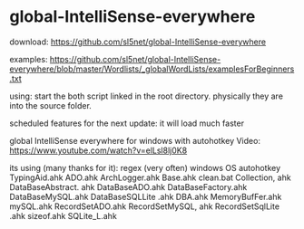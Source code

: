  

# global-IntelliSense-everywhere

download: https://github.com/sl5net/global-IntelliSense-everywhere
 
examples: https://github.com/sl5net/global-IntelliSense-everywhere/blob/master/Wordlists/_globalWordLists/examplesForBeginners.txt

using:
start the both script linked in the root directory. physically they are into the source folder.

scheduled features for the next update: it will load much faster



global IntelliSense everywhere for windows with autohotkey
Video: https://www.youtube.com/watch?v=elLsl8lj0K8

its using (many thanks for it):
regex (very often)
windows OS
autohotkey
TypingAid.ahk
ADO.ahk
ArchLogger.ahk
Base.ahk
clean.bat
Collection, ahk
DataBaseAbstract. ahk
DataBaseADO.ahk
DataBaseFactory.ahk
DataBaseMySQL.ahk
DataBaseSQLLite .ahk
DBA.ahk
MemoryBufFer.ahk
mySQL.ahk
RecordSetADO.ahk
RecordSetMySQL, ahk
RecordSetSqlLite .ahk
sizeof.ahk
SQLite_L.ahk
